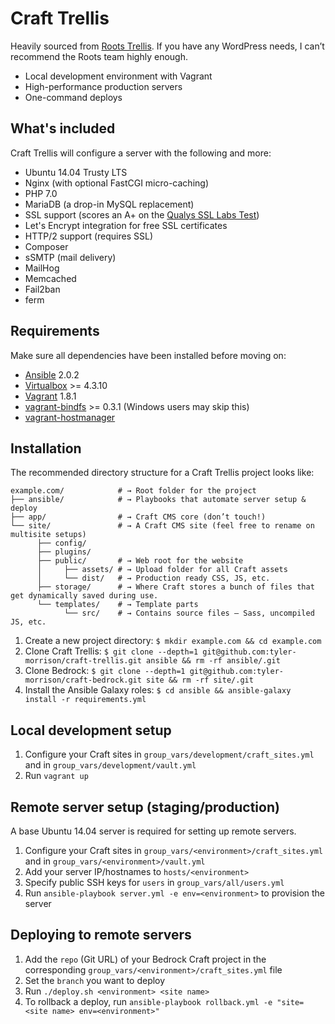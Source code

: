 # Craft Trellis

Heavily sourced from [Roots Trellis](https://roots.io/trellis). If you have any WordPress needs, I can’t recommend the Roots team highly enough.

- Local development environment with Vagrant
- High-performance production servers
- One-command deploys

## What's included

Craft Trellis will configure a server with the following and more:

* Ubuntu 14.04 Trusty LTS
* Nginx (with optional FastCGI micro-caching)
* PHP 7.0
* MariaDB (a drop-in MySQL replacement)
* SSL support (scores an A+ on the [Qualys SSL Labs Test](https://www.ssllabs.com/ssltest/))
* Let's Encrypt integration for free SSL certificates
* HTTP/2 support (requires SSL)
* Composer
* sSMTP (mail delivery)
* MailHog
* Memcached
* Fail2ban
* ferm

## Requirements

Make sure all dependencies have been installed before moving on:

* [Ansible](http://docs.ansible.com/ansible/intro_installation.html#latest-releases-via-pip) 2.0.2
* [Virtualbox](https://www.virtualbox.org/wiki/Downloads) >= 4.3.10
* [Vagrant](https://releases.hashicorp.com/vagrant/1.8.1/) 1.8.1
* [vagrant-bindfs](https://github.com/gael-ian/vagrant-bindfs#installation) >= 0.3.1 (Windows users may skip this)
* [vagrant-hostmanager](https://github.com/smdahlen/vagrant-hostmanager#installation)

## Installation

The recommended directory structure for a Craft Trellis project looks like:

```shell
example.com/            # → Root folder for the project
├── ansible/            # → Playbooks that automate server setup & deploy
├── app/                # → Craft CMS core (don’t touch!)
└── site/               # → A Craft CMS site (feel free to rename on multisite setups)
      ├── config/
      ├── plugins/
      ├── public/       # → Web root for the website
      │     ├── assets/ # → Upload folder for all Craft assets  
      │     └── dist/   # → Production ready CSS, JS, etc.
      ├── storage/      # → Where Craft stores a bunch of files that get dynamically saved during use.
      └── templates/    # → Template parts
            └── src/    # → Contains source files – Sass, uncompiled JS, etc.
```


1. Create a new project directory: `$ mkdir example.com && cd example.com`
2. Clone Craft Trellis: `$ git clone --depth=1 git@github.com:tyler-morrison/craft-trellis.git ansible && rm -rf ansible/.git`
3. Clone Bedrock: `$ git clone --depth=1 git@github.com:tyler-morrison/craft-bedrock.git site && rm -rf site/.git`
4. Install the Ansible Galaxy roles: `$ cd ansible && ansible-galaxy install -r requirements.yml`

## Local development setup

1. Configure your Craft sites in `group_vars/development/craft_sites.yml` and in `group_vars/development/vault.yml`
2. Run `vagrant up`

## Remote server setup (staging/production)

A base Ubuntu 14.04 server is required for setting up remote servers.

1. Configure your Craft sites in `group_vars/<environment>/craft_sites.yml` and in `group_vars/<environment>/vault.yml`
2. Add your server IP/hostnames to `hosts/<environment>`
3. Specify public SSH keys for `users` in `group_vars/all/users.yml`
4. Run `ansible-playbook server.yml -e env=<environment>` to provision the server

## Deploying to remote servers

1. Add the `repo` (Git URL) of your Bedrock Craft project in the corresponding `group_vars/<environment>/craft_sites.yml` file
2. Set the `branch` you want to deploy
3. Run `./deploy.sh <environment> <site name>`
4. To rollback a deploy, run `ansible-playbook rollback.yml -e "site=<site name> env=<environment>"`
